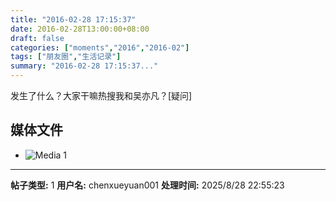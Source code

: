 ```yaml
---
title: "2016-02-28 17:15:37"
date: 2016-02-28T13:00:00+08:00
draft: false
categories: ["moments","2016","2016-02"]
tags: ["朋友圈","生活记录"]
summary: "2016-02-28 17:15:37..."
---
```


发生了什么？大家干嘛热搜我和吴亦凡？[疑问]

## 媒体文件

- ![Media 1](/Moments/photos/2016-02-28/201602281715370.jpg)

---

**帖子类型:** 1
**用户名:** chenxueyuan001
**处理时间:** 2025/8/28 22:55:23